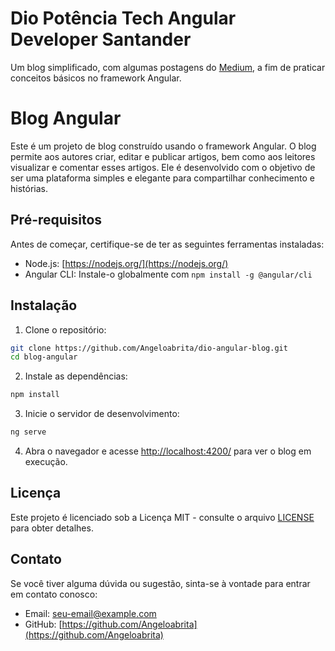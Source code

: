 # Dio Potência Tech Angular Developer Santander

Um blog simplificado, com algumas postagens do [Medium](https://medium.com/), a fim de praticar conceitos básicos no framework Angular.


# Blog Angular

Este é um projeto de blog construído usando o framework Angular. O blog permite aos autores criar, editar e publicar artigos, bem como aos leitores visualizar e comentar esses artigos. Ele é desenvolvido com o objetivo de ser uma plataforma simples e elegante para compartilhar conhecimento e histórias.

## Pré-requisitos

Antes de começar, certifique-se de ter as seguintes ferramentas instaladas:

- Node.js: [https://nodejs.org/](https://nodejs.org/)
- Angular CLI: Instale-o globalmente com `npm install -g @angular/cli`

## Instalação

1. Clone o repositório:

```bash
git clone https://github.com/Angeloabrita/dio-angular-blog.git
cd blog-angular
```

2. Instale as dependências:

```bash
npm install
```

3. Inicie o servidor de desenvolvimento:

```bash
ng serve
```

4. Abra o navegador e acesse [http://localhost:4200/](http://localhost:4200/) para ver o blog em execução.


## Licença

Este projeto é licenciado sob a Licença MIT - consulte o arquivo [LICENSE](LICENSE) para obter detalhes.

## Contato

Se você tiver alguma dúvida ou sugestão, sinta-se à vontade para entrar em contato conosco:

- Email: seu-email@example.com
- GitHub: [https://github.com/Angeloabrita](https://github.com/Angeloabrita)

